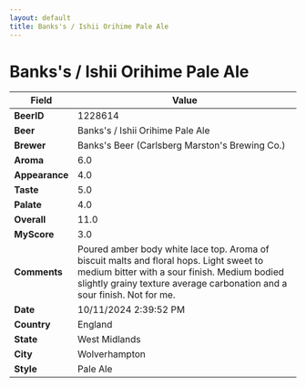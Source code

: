 ```yaml
---
layout: default
title: Banks's / Ishii Orihime Pale Ale
---
```


# Banks's / Ishii Orihime Pale Ale

| Field         | Value     |
|---------------|-----------|
| **BeerID** | 1228614 |
| **Beer** | Banks's / Ishii Orihime Pale Ale |
| **Brewer** | Banks&#39;s Beer (Carlsberg Marston&#39;s Brewing Co.) |
| **Aroma** | 6.0 |
| **Appearance** | 4.0 |
| **Taste** | 5.0 |
| **Palate** | 4.0 |
| **Overall** | 11.0 |
| **MyScore** | 3.0 |
| **Comments** | Poured amber body white lace top. Aroma of biscuit malts and floral hops.  Light sweet to medium bitter with a sour finish. Medium bodied slightly grainy texture average carbonation and a sour finish.  Not for me. |
| **Date** | 10/11/2024 2:39:52 PM |
| **Country** | England |
| **State** | West Midlands |
| **City** | Wolverhampton |
| **Style** | Pale Ale |
